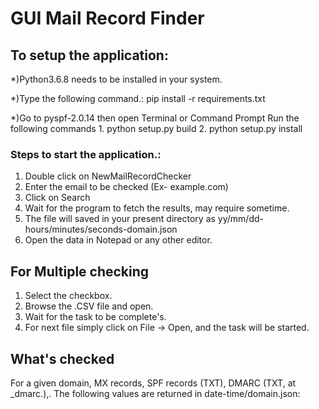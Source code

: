 # GUI Mail Record Finder
## To setup the application:

*)Python3.6.8 needs to be installed in your system.

*)Type the following command.: pip install -r requirements.txt

*)Go to pyspf-2.0.14 then open Terminal or Command Prompt
Run the following commands
	1.  python setup.py build
	2.  python setup.py install

### Steps to start the application.:
1. Double click on NewMailRecordChecker
2. Enter the email to be checked (Ex- example.com)
3. Click on Search
4. Wait for the program to fetch the results, may require sometime.
5. The file will saved in your present directory as yy/mm/dd-hours/minutes/seconds-domain.json
6. Open the data in Notepad or any other editor. 

## For Multiple checking
1. Select the checkbox.
2. Browse the .CSV file and open.
3. Wait for the task to be complete's.
4. For next file simply click on File -> Open, and the task will be started.

## What's checked
For a given domain, MX records, SPF records (TXT), DMARC (TXT, at _dmarc.),.
The following values are returned in date-time/domain.json:
